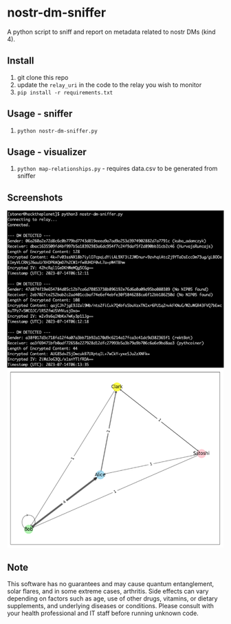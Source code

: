 # nostr-dm-sniffer
A python script to sniff and report on metadata related to nostr DMs (kind 4).

## Install
1. git clone this repo
2. update the `relay_uri` in the code to the relay you wish to monitor
3. `pip install -r requirements.txt`

## Usage - sniffer 
1. `python nostr-dm-sniffer.py`

## Usage - visualizer 
1. `python map-relationships.py` - requires data.csv to be generated from sniffer

## Screenshots
<img src="https://github.com/ronaldstoner/nostr-dm-sniffer/blob/main/img/nostr-dm-sniffer.png?raw=true" alt="A text console showing DM metadata on the nostr protocol" width="600">

<img src="https://github.com/ronaldstoner/nostr-dm-sniffer/blob/main/img/map-relationships.png?raw=true" alt="A matplot graph showing relationships between sender and receiver" width="600">

## Note
This software has no guarantees and may cause quantum entanglement, solar flares, and in some extreme cases, arthritis. Side effects can vary depending on factors such as age, use of other drugs, vitamins, or dietary supplements, and underlying diseases or conditions. Please consult with your health professional and IT staff before running unknown code.
